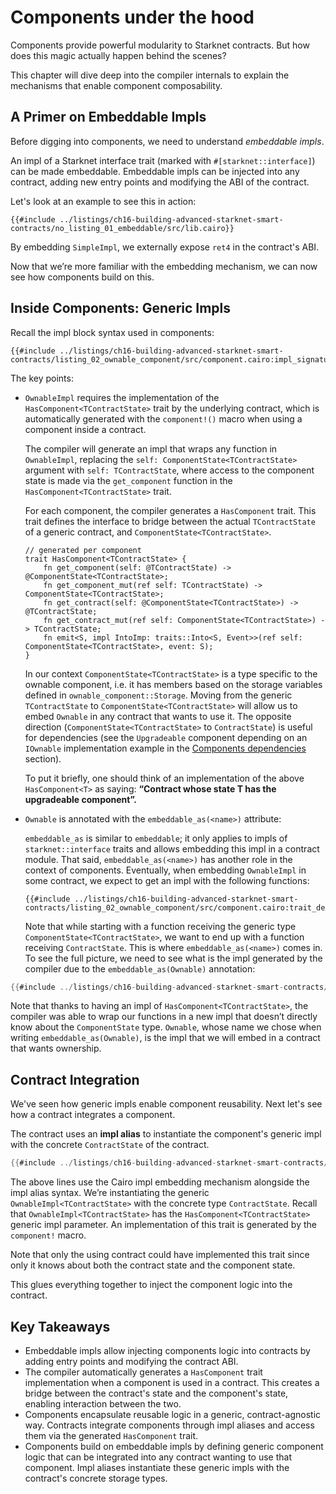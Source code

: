 # Components under the hood

Components provide powerful modularity to Starknet contracts. But how does this
magic actually happen behind the scenes?

This chapter will dive deep into the compiler internals to explain the
mechanisms that enable component composability.

## A Primer on Embeddable Impls

Before digging into components, we need to understand _embeddable impls_.

An impl of a Starknet interface trait (marked with `#[starknet::interface]`) can
be made embeddable. Embeddable impls can be injected into any contract, adding
new entry points and modifying the ABI of the contract.

Let's look at an example to see this in action:

```rust,noplayground
{{#include ../listings/ch16-building-advanced-starknet-smart-contracts/no_listing_01_embeddable/src/lib.cairo}}
```

By embedding `SimpleImpl`, we externally expose `ret4` in the contract's ABI.

Now that we’re more familiar with the embedding mechanism, we can now see how
components build on this.

## Inside Components: Generic Impls

Recall the impl block syntax used in components:

```rust,noplayground
{{#include ../listings/ch16-building-advanced-starknet-smart-contracts/listing_02_ownable_component/src/component.cairo:impl_signature}}
```

The key points:

- `OwnableImpl` requires the implementation of the
  `HasComponent<TContractState>` trait by the underlying contract, which is
  automatically generated with the `component!()` macro when using a component
  inside a contract.

  The compiler will generate an impl that wraps any function in `OwnableImpl`,
  replacing the `self: ComponentState<TContractState>` argument with `self:
TContractState`, where access to the component state is made via the
  `get_component` function in the `HasComponent<TContractState>` trait.

  For each component, the compiler generates a `HasComponent` trait. This trait
  defines the interface to bridge between the actual `TContractState` of a
  generic contract, and `ComponentState<TContractState>`.

  ```rust,noplayground
  // generated per component
  trait HasComponent<TContractState> {
      fn get_component(self: @TContractState) -> @ComponentState<TContractState>;
      fn get_component_mut(ref self: TContractState) -> ComponentState<TContractState>;
      fn get_contract(self: @ComponentState<TContractState>) -> @TContractState;
      fn get_contract_mut(ref self: ComponentState<TContractState>) -> TContractState;
      fn emit<S, impl IntoImp: traits::Into<S, Event>>(ref self: ComponentState<TContractState>, event: S);
  }
  ```

  In our context `ComponentState<TContractState>` is a type specific to the
  ownable component, i.e. it has members based on the storage variables defined
  in `ownable_component::Storage`. Moving from the generic `TContractState` to
  `ComponentState<TContractState>` will allow us to embed `Ownable` in any
  contract that wants to use it. The opposite direction
  (`ComponentState<TContractState>` to `ContractState`) is useful for
  dependencies (see the `Upgradeable` component depending on an `IOwnable`
  implementation example in the [Components dependencies ](./ch16-02-02-component-dependencies.md) section).

  To put it briefly, one should think of an implementation of the above
  `HasComponent<T>` as saying: **“Contract whose state T has the upgradeable
  component”.**

- `Ownable` is annotated with the `embeddable_as(<name>)` attribute:

  `embeddable_as` is similar to `embeddable`; it only applies to impls of
  `starknet::interface` traits and allows embedding this impl in a contract
  module. That said, `embeddable_as(<name>)` has another role in the context of
  components. Eventually, when embedding `OwnableImpl` in some contract, we
  expect to get an impl with the following functions:

  ```rust,noplayground
  {{#include ../listings/ch16-building-advanced-starknet-smart-contracts/listing_02_ownable_component/src/component.cairo:trait_def}}
  ```

  Note that while starting with a function receiving the generic type
  `ComponentState<TContractState>`, we want to end up with a function receiving
  `ContractState`. This is where `embeddable_as(<name>)` comes in. To see the
  full picture, we need to see what is the impl generated by the compiler due to
  the `embeddable_as(Ownable)` annotation:

```rust
{{#include ../listings/ch16-building-advanced-starknet-smart-contracts/no_listing_02_embeddable_as_output/src/lib.cairo}}
```

  Note that thanks to having an impl of `HasComponent<TContractState>`, the
  compiler was able to wrap our functions in a new impl that doesn’t directly
  know about the `ComponentState` type. `Ownable`, whose name we chose when
  writing `embeddable_as(Ownable)`, is the impl that we will embed in a contract
  that wants ownership.

## Contract Integration

We've seen how generic impls enable component reusability. Next let's see how a
contract integrates a component.

The contract uses an **impl alias** to instantiate the component's generic impl
with the concrete `ContractState` of the contract.

```rust
{{#include ../listings/ch16-building-advanced-starknet-smart-contracts/listing_02_ownable_component/src/contract.cairo:embedded_impl}}
```

The above lines use the Cairo impl embedding mechanism alongside the impl alias
syntax. We’re instantiating the generic `OwnableImpl<TContractState>` with the
concrete type `ContractState`. Recall that `OwnableImpl<TContractState>` has the
`HasComponent<TContractState>` generic impl parameter. An implementation of this
trait is generated by the `component!` macro.

Note that only the using contract
could have implemented this trait since only it knows about both the contract
state and the component state.

This glues everything together to inject the component logic into the contract.

## Key Takeaways

- Embeddable impls allow injecting components logic into contracts by adding
  entry points and modifying the contract ABI.
- The compiler automatically generates a `HasComponent` trait implementation
  when a component is used in a contract. This creates a bridge between the
  contract's state and the component's state, enabling interaction between the
  two.
- Components encapsulate reusable logic in a generic, contract-agnostic way.
  Contracts integrate components through impl aliases and access them via the
  generated `HasComponent` trait.
- Components build on embeddable impls by defining generic component logic that
  can be integrated into any contract wanting to use that component. Impl
  aliases instantiate these generic impls with the contract's concrete storage
  types.

